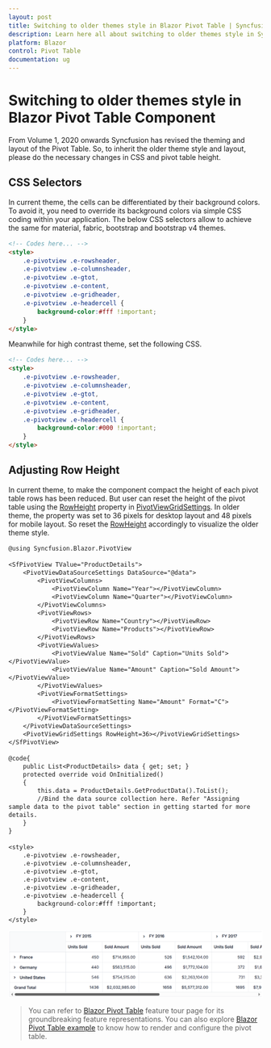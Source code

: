 ```yaml
---
layout: post
title: Switching to older themes style in Blazor Pivot Table | Syncfusion
description: Learn here all about switching to older themes style in Syncfusion Blazor Pivot Table component and more.
platform: Blazor
control: Pivot Table
documentation: ug
---
```


<!-- markdownlint-disable MD012 -->
<!-- markdownlint-disable MD009 -->

# Switching to older themes style in Blazor Pivot Table Component

From Volume 1, 2020 onwards Syncfusion has revised the theming and layout of the Pivot Table. So, to inherit the older theme style and layout, please do the necessary changes in CSS and pivot table height.

## CSS Selectors

In current theme, the cells can be differentiated by their background colors. To avoid it, you need to override its background colors via simple CSS coding within your application. The below CSS selectors allow to achieve the same for material, fabric, bootstrap and bootstrap v4 themes.

```html      
<!-- Codes here... -->
<style>
    .e-pivotview .e-rowsheader, 
    .e-pivotview .e-columnsheader,
    .e-pivotview .e-gtot,
    .e-pivotview .e-content,
    .e-pivotview .e-gridheader,
    .e-pivotview .e-headercell {
        background-color:#fff !important;
    }
</style>

```

Meanwhile for high contrast theme, set the following CSS.

```html      
<!-- Codes here... -->
<style>
    .e-pivotview .e-rowsheader, 
    .e-pivotview .e-columnsheader,
    .e-pivotview .e-gtot,
    .e-pivotview .e-content,
    .e-pivotview .e-gridheader,
    .e-pivotview .e-headercell {
        background-color:#000 !important;
    }
</style>

```

## Adjusting Row Height

In current theme, to make the component compact the height of each pivot table rows has been reduced. But user can reset the height of the pivot table using the [RowHeight](https://help.syncfusion.com/cr/blazor/Syncfusion.Blazor.PivotView.PivotViewGridSettings.html#Syncfusion_Blazor_PivotView_PivotViewGridSettings_RowHeight) property in [PivotViewGridSettings](https://help.syncfusion.com/cr/blazor/Syncfusion.Blazor.PivotView.PivotViewGridSettings.html). In older theme, the property was set to 36 pixels for desktop layout and 48 pixels for mobile layout. So reset the [RowHeight](https://help.syncfusion.com/cr/blazor/Syncfusion.Blazor.PivotView.PivotViewGridSettings.html#Syncfusion_Blazor_PivotView_PivotViewGridSettings_RowHeight) accordingly to visualize the older theme style.

```cshtml
@using Syncfusion.Blazor.PivotView

<SfPivotView TValue="ProductDetails">
    <PivotViewDataSourceSettings DataSource="@data">
        <PivotViewColumns>
            <PivotViewColumn Name="Year"></PivotViewColumn>
            <PivotViewColumn Name="Quarter"></PivotViewColumn>
        </PivotViewColumns>
        <PivotViewRows>
            <PivotViewRow Name="Country"></PivotViewRow>
            <PivotViewRow Name="Products"></PivotViewRow>
        </PivotViewRows>
        <PivotViewValues>
            <PivotViewValue Name="Sold" Caption="Units Sold"></PivotViewValue>
            <PivotViewValue Name="Amount" Caption="Sold Amount"></PivotViewValue>
        </PivotViewValues>
        <PivotViewFormatSettings>
            <PivotViewFormatSetting Name="Amount" Format="C"></PivotViewFormatSetting>
        </PivotViewFormatSettings>
    </PivotViewDataSourceSettings>
    <PivotViewGridSettings RowHeight=36></PivotViewGridSettings>
</SfPivotView>

@code{
    public List<ProductDetails> data { get; set; }
    protected override void OnInitialized()
    {
        this.data = ProductDetails.GetProductData().ToList();
        //Bind the data source collection here. Refer "Assigning sample data to the pivot table" section in getting started for more details.
    }
}

<style>
    .e-pivotview .e-rowsheader, 
    .e-pivotview .e-columnsheader,
    .e-pivotview .e-gtot,
    .e-pivotview .e-content,
    .e-pivotview .e-gridheader,
    .e-pivotview .e-headercell {
        background-color:#fff !important;
    }
</style>

```

![Switching Older Themes to Blazor PivotTable](images/blazor-pivottable-with-old-theme.png)

> You can refer to [Blazor Pivot Table](https://www.syncfusion.com/blazor-components/blazor-pivot-table) feature tour page for its groundbreaking feature representations. You can also explore [Blazor Pivot Table example](https://blazor.syncfusion.com/demos/pivot-table/default-functionalities?theme=bootstrap4) to know how to render and configure the pivot table.